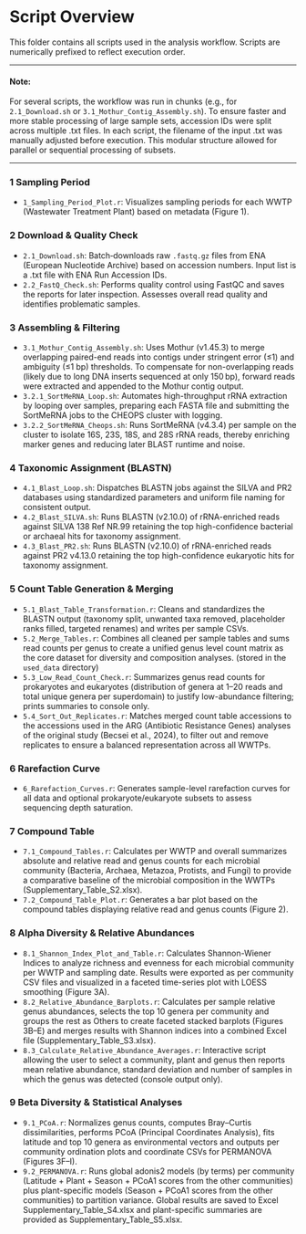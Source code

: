 # Script Overview

This folder contains all scripts used in the analysis workflow. Scripts are numerically prefixed to reflect execution order.
________________________
#### Note:
For several scripts, the workflow was run in chunks (e.g., for `2.1_Download.sh` or `3.1_Mothur_Contig_Assembly.sh`). To ensure faster and more stable processing of large sample sets, accession IDs were split across multiple .txt files. In each script, the filename of the input .txt was manually adjusted before execution. This modular structure allowed for parallel or sequential processing of subsets.
__________________________

### 1 Sampling Period
- `1_Sampling_Period_Plot.r`: Visualizes sampling periods for each WWTP (Wastewater Treatment Plant) based on metadata (Figure 1).

### 2 Download & Quality Check
- `2.1_Download.sh`: Batch‑downloads raw `.fastq.gz` files from ENA (European Nucleotide Archive) based on accession numbers. Input list is a .txt file with ENA Run Accession IDs.
- `2.2_FastQ_Check.sh`: Performs quality control using FastQC and saves the reports for later inspection. Assesses overall read quality and identifies problematic samples.

### 3 Assembling & Filtering
- `3.1_Mothur_Contig_Assembly.sh`: Uses Mothur (v1.45.3) to merge overlapping paired-end reads into contigs under stringent error (≤1) and ambiguity (≤1 bp) thresholds. To compensate for non-overlapping reads (likely due to long DNA inserts sequenced at only 150 bp), forward reads were extracted and appended to the Mothur contig output. 
- `3.2.1_SortMeRNA_Loop.sh`: Automates high-throughput rRNA extraction by looping over samples, preparing each FASTA file and submitting the SortMeRNA jobs to the CHEOPS cluster with logging.
- `3.2.2_SortMeRNA_Cheops.sh`: Runs SortMeRNA (v4.3.4) per sample on the cluster to isolate 16S, 23S, 18S, and 28S rRNA reads, thereby enriching marker genes and reducing later BLAST runtime and noise.

### 4 Taxonomic Assignment (BLASTN)
- `4.1_Blast_Loop.sh`: Dispatches BLASTN jobs against the SILVA and PR2 databases using standardized parameters and uniform file naming for consistent output.
- `4.2_Blast_SILVA.sh`: Runs BLASTN (v2.10.0) of rRNA-enriched reads against SILVA 138 Ref NR.99 retaining the top high-confidence bacterial or archaeal hits for taxonomy assignment.
- `4.3_Blast_PR2.sh`: Runs BLASTN (v2.10.0) of rRNA-enriched reads against PR2 v4.13.0 retaining the top high-confidence eukaryotic hits for taxonomy assignment.

### 5 Count Table Generation & Merging
- `5.1_Blast_Table_Transformation.r`: Cleans and standardizes the BLASTN output (taxonomy split, unwanted taxa removed, placeholder ranks filled, targeted renames) and writes per sample CSVs.
- `5.2_Merge_Tables.r`: Combines all cleaned per sample tables and sums read counts per genus to create a unified genus level count matrix as the core dataset for diversity and composition analyses. (stored in the `used_data` directory) 
- `5.3_Low_Read_Count_Check.r`: Summarizes genus read counts for prokaryotes and eukaryotes (distribution of genera at 1–20 reads and total unique genera per superdomain) to justify low-abundance filtering; prints summaries to console only.
- `5.4_Sort_Out_Replicates.r`: Matches merged count table accessions to the accessions used in the ARG (Antibiotic Resistance Genes) analyses of the original study (Becsei et al., 2024), to filter out and remove replicates to ensure a balanced representation across all WWTPs.

### 6 Rarefaction Curve
- `6_Rarefaction_Curves.r`: Generates sample-level rarefaction curves for all data and optional prokaryote/eukaryote subsets to assess sequencing depth saturation.

### 7 Compound Table
- `7.1_Compound_Tables.r`: Calculates per WWTP and overall summarizes absolute and relative read and genus counts for each microbial community (Bacteria, Archaea, Metazoa, Protists, and Fungi) to provide a comparative baseline of the microbial composition in the WWTPs (Supplementary_Table_S2.xlsx).
- `7.2_Compound_Table_Plot.r`: Generates a bar plot based on the compound tables displaying relative read and genus counts (Figure 2).

### 8 Alpha Diversity & Relative Abundances
- `8.1_Shannon_Index_Plot_and_Table.r`: Calculates Shannon-Wiener Indices to analyze richness and evenness for each microbial community per WWTP and sampling date. Results were exported as per community CSV files and visualized in a faceted time-series plot with LOESS smoothing (Figure 3A).
- `8.2_Relative_Abundance_Barplots.r`: Calculates per sample relative genus abundances, selects the top 10 genera per community and groups the rest as Others to create faceted stacked barplots (Figures 3B–E) and merges results with Shannon indices into a combined Excel file (Supplementary_Table_S3.xlsx).
- `8.3_Calculate_Relative_Abundance_Averages.r`: Interactive script allowing the user to select a community, plant and genus then reports mean relative abundance, standard deviation and number of samples in which the genus was detected (console output only).

### 9 Beta Diversity & Statistical Analyses
- `9.1_PCoA.r`: Normalizes genus counts, computes Bray–Curtis dissimilarities, performs PCoA (Principal Coordinates Analysis), fits latitude and top 10 genera as environmental vectors and outputs per community ordination plots and coordinate CSVs for PERMANOVA (Figures 3F–I).
- `9.2_PERMANOVA.r`: Runs global adonis2 models (by terms) per community (Latitude + Plant + Season + PCoA1 scores from the other communities) plus plant-specific models (Season + PCoA1 scores from the other communities) to partition variance. Global results are saved to Excel Supplementary_Table_S4.xlsx and plant-specific summaries are provided as Supplementary_Table_S5.xlsx. 
                       
